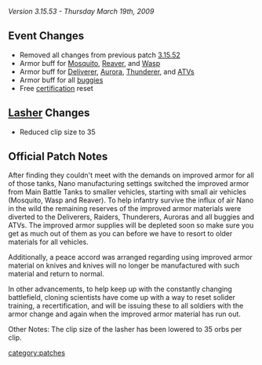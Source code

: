 _Version 3.15.53 - Thursday March 19th, 2009_

## Event Changes

- Removed all changes from previous patch
  [3.15.52](3.md.15.52)
- Armor buff for [Mosquito](../vehicles/Mosquito.md),
  [Reaver](../vehicles/Reaver.md), and [Wasp](../vehicles/Wasp.md)
- Armor buff for [Deliverer](../vehicles/Deliverer.md),
  [Aurora](../vehicles/Aurora.md), [Thunderer](../vehicles/Thunderer.md), and
  [ATVs](../vehicles/ATV.md)
- Armor buff for all [buggies](../Assault_Buggy.md)
- Free [certification](../certifications/Certification.md) reset

## [Lasher](../weapons/Lasher.md) Changes

- Reduced clip size to 35

## Official Patch Notes

After finding they couldn't meet with the demands on improved armor for
all of those tanks, Nano manufacturing settings switched the improved
armor from Main Battle Tanks to smaller vehicles, starting with small
air vehicles (Mosquito, Wasp and Reaver). To help infantry survive the
influx of air Nano in the wild the remaining reserves of the improved
armor materials were diverted to the Deliverers, Raiders, Thunderers,
Auroras and all buggies and ATVs. The improved armor supplies will be
depleted soon so make sure you get as much out of them as you can before
we have to resort to older materials for all vehicles.

Additionally, a peace accord was arranged regarding using improved armor
material on knives and knives will no longer be manufactured with such
material and return to normal.

In other advancements, to help keep up with the constantly changing
battlefield, cloning scientists have come up with a way to reset solider
training, a recertification, and will be issuing these to all soldiers
with the armor change and again when the improved armor material has run
out.

Other Notes: The clip size of the lasher has been lowered to 35 orbs per
clip.

[category:patches](category:patches.md)
